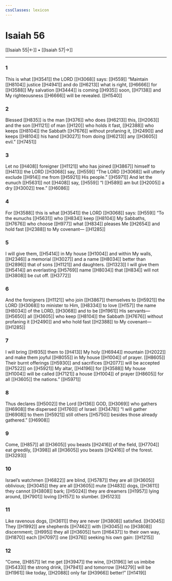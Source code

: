```yaml
---
cssClasses: lexicon
---
```


# Isaiah 56

[[Isaiah 55|←]] • [[Isaiah 57|→]]

---

### 1
This is what [[H3541]] the LORD [[H3068]] says: [[H559]] “Maintain [[H8104]] justice [[H4941]] and do [[H6213]] what is right, [[H6666]] for [[H3588]] My salvation [[H3444]] is coming [[H935]] soon, [[H7138]] and My righteousness [[H6666]] will be revealed. [[H1540]]

### 2
Blessed [[H835]] is the man [[H376]] who does [[H6213]] this, [[H2063]] and the son [[H1121]] of man [[H120]] who holds it fast, [[H2388]] who keeps [[H8104]] the Sabbath [[H7676]] without profaning it, [[H2490]] and keeps [[H8104]] his hand [[H3027]] from doing [[H6213]] any [[H3605]] evil.” [[H7451]]

### 3
Let no [[H408]] foreigner [[H1121]] who has joined [[H3867]] himself to [[H413]] the LORD [[H3068]] say, [[H559]] “The LORD [[H3068]] will utterly exclude [[H914]] me from [[H5921]] His people.” [[H5971]] And let the eunuch [[H5631]] not [[H408]] say, [[H559]] “I [[H589]] am but [[H2005]] a dry [[H3002]] tree.” [[H6086]]

### 4
For [[H3588]] this is what [[H3541]] the LORD [[H3068]] says: [[H559]] “To the eunuchs [[H5631]] who [[H834]] keep [[H8104]] My Sabbaths, [[H7676]] who choose [[H977]] what [[H834]] pleases Me [[H2654]] and hold fast [[H2388]] to My covenant— [[H1285]]

### 5
I will give them, [[H5414]] in My house [[H1004]] and within My walls, [[H2346]] a memorial [[H3027]] and a name [[H8034]] better than [[H2896]] that of sons [[H1121]] and daughters. [[H1323]] I will give them [[H5414]] an everlasting [[H5769]] name [[H8034]] that [[H834]] will not [[H3808]] be cut off. [[H3772]]

### 6
And the foreigners [[H1121]] who join [[H3867]] themselves to [[H5921]] the LORD [[H3068]] to minister to Him, [[H8334]] to love [[H157]] the name [[H8034]] of the LORD, [[H3068]] and to be [[H1961]] His servants— [[H5650]] all [[H3605]] who keep [[H8104]] the Sabbath [[H7676]] without profaning it [[H2490]] and who hold fast [[H2388]] to My covenant— [[H1285]]

### 7
I will bring [[H935]] them to [[H413]] My holy [[H6944]] mountain [[H2022]] and make them joyful [[H8055]] in My house [[H1004]] of prayer. [[H8605]] Their burnt offerings [[H5930]] and sacrifices [[H2077]] will be accepted [[H7522]] on [[H5921]] My altar, [[H4196]] for [[H3588]] My house [[H1004]] will be called [[H7121]] a house [[H1004]] of prayer [[H8605]] for all [[H3605]] the nations.” [[H5971]]

### 8
Thus declares [[H5002]] the Lord [[H136]] GOD, [[H3069]] who gathers [[H6908]] the dispersed [[H1760]] of Israel: [[H3478]] “I will gather [[H6908]] to them [[H5921]] still others [[H5750]] besides those already gathered.” [[H6908]]

### 9
Come, [[H857]] all [[H3605]] you beasts [[H2416]] of the field, [[H7704]] eat greedily, [[H398]] all [[H3605]] you beasts [[H2416]] of the forest. [[H3293]]

### 10
Israel’s watchmen [[H6822]] are blind, [[H5787]] they are all [[H3605]] oblivious; [[H3045]] they are all [[H3605]] mute [[H483]] dogs, [[H3611]] they cannot [[H3808]] bark; [[H5024]] they are dreamers [[H1957]] lying around, [[H7901]] loving [[H157]] to slumber. [[H5123]]

### 11
Like ravenous dogs, [[H3611]] they are never [[H3808]] satisfied. [[H3045]] They [[H1992]] are shepherds [[H7462]] with [[H3045]] no [[H3808]] discernment; [[H995]] they all [[H3605]] turn [[H6437]] to their own way, [[H1870]] each [[H7097]] one [[H376]] seeking his own gain: [[H1215]]

### 12
“Come, [[H857]] let me get [[H3947]] the wine, [[H3196]] let us imbibe [[H5433]] the strong drink, [[H7941]] and tomorrow [[H4279]] will be [[H1961]] like today, [[H2088]] only far [[H3966]] better!” [[H1419]]

